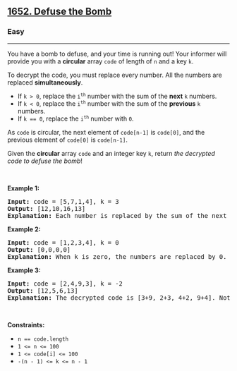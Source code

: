 <h2><a href="https://leetcode.com/problems/defuse-the-bomb/">1652. Defuse the Bomb</a></h2><h3>Easy</h3><hr><div style="user-select: auto;"><p style="user-select: auto;">You have a bomb to defuse, and your time is running out! Your informer will provide you with a <strong style="user-select: auto;">circular</strong> array <code style="user-select: auto;">code</code>&nbsp;of length of <code style="user-select: auto;">n</code>&nbsp;and a key <code style="user-select: auto;">k</code>.</p>

<p style="user-select: auto;">To decrypt the code, you must replace every number. All the numbers are replaced <strong style="user-select: auto;">simultaneously</strong>.</p>

<ul style="user-select: auto;">
	<li style="user-select: auto;">If <code style="user-select: auto;">k &gt; 0</code>, replace the <code style="user-select: auto;">i<sup style="user-select: auto;">th</sup></code> number with the sum of the <strong style="user-select: auto;">next</strong> <code style="user-select: auto;">k</code> numbers.</li>
	<li style="user-select: auto;">If <code style="user-select: auto;">k &lt; 0</code>, replace the <code style="user-select: auto;">i<sup style="user-select: auto;">th</sup></code> number with the sum of the <strong style="user-select: auto;">previous</strong> <code style="user-select: auto;">k</code> numbers.</li>
	<li style="user-select: auto;">If <code style="user-select: auto;">k == 0</code>, replace the <code style="user-select: auto;">i<sup style="user-select: auto;">th</sup></code> number with <code style="user-select: auto;">0</code>.</li>
</ul>

<p style="user-select: auto;">As <code style="user-select: auto;">code</code> is circular, the next element of <code style="user-select: auto;">code[n-1]</code> is <code style="user-select: auto;">code[0]</code>, and the previous element of <code style="user-select: auto;">code[0]</code> is <code style="user-select: auto;">code[n-1]</code>.</p>

<p style="user-select: auto;">Given the <strong style="user-select: auto;">circular</strong> array <code style="user-select: auto;">code</code> and an integer key <code style="user-select: auto;">k</code>, return <em style="user-select: auto;">the decrypted code to defuse the bomb</em>!</p>

<p style="user-select: auto;">&nbsp;</p>
<p style="user-select: auto;"><strong class="example" style="user-select: auto;">Example 1:</strong></p>

<pre style="user-select: auto;"><strong style="user-select: auto;">Input:</strong> code = [5,7,1,4], k = 3
<strong style="user-select: auto;">Output:</strong> [12,10,16,13]
<strong style="user-select: auto;">Explanation:</strong> Each number is replaced by the sum of the next 3 numbers. The decrypted code is [7+1+4, 1+4+5, 4+5+7, 5+7+1]. Notice that the numbers wrap around.
</pre>

<p style="user-select: auto;"><strong class="example" style="user-select: auto;">Example 2:</strong></p>

<pre style="user-select: auto;"><strong style="user-select: auto;">Input:</strong> code = [1,2,3,4], k = 0
<strong style="user-select: auto;">Output:</strong> [0,0,0,0]
<strong style="user-select: auto;">Explanation:</strong> When k is zero, the numbers are replaced by 0. 
</pre>

<p style="user-select: auto;"><strong class="example" style="user-select: auto;">Example 3:</strong></p>

<pre style="user-select: auto;"><strong style="user-select: auto;">Input:</strong> code = [2,4,9,3], k = -2
<strong style="user-select: auto;">Output:</strong> [12,5,6,13]
<strong style="user-select: auto;">Explanation:</strong> The decrypted code is [3+9, 2+3, 4+2, 9+4]. Notice that the numbers wrap around again. If k is negative, the sum is of the <strong style="user-select: auto;">previous</strong> numbers.
</pre>

<p style="user-select: auto;">&nbsp;</p>
<p style="user-select: auto;"><strong style="user-select: auto;">Constraints:</strong></p>

<ul style="user-select: auto;">
	<li style="user-select: auto;"><code style="user-select: auto;">n == code.length</code></li>
	<li style="user-select: auto;"><code style="user-select: auto;">1 &lt;= n&nbsp;&lt;= 100</code></li>
	<li style="user-select: auto;"><code style="user-select: auto;">1 &lt;= code[i] &lt;= 100</code></li>
	<li style="user-select: auto;"><code style="user-select: auto;">-(n - 1) &lt;= k &lt;= n - 1</code></li>
</ul>
</div>